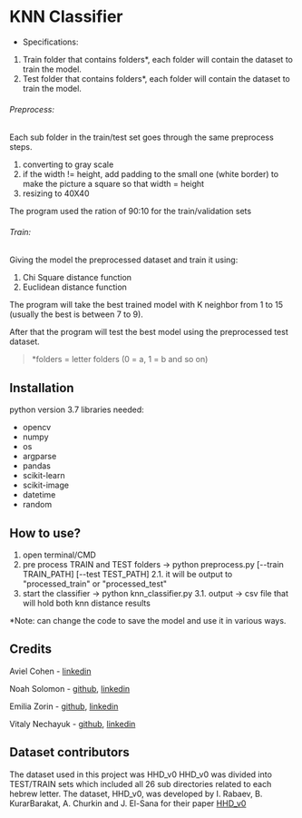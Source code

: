 # KNN Classifier ##
- Specifications:
1. Train folder that contains folders*, each folder will contain the dataset to train the model.
2. Test folder that contains folders*, each folder will contain the dataset to train the model.

###### Preprocess:
Each sub folder in the train/test set goes through the same preprocess steps. 
1) converting to gray scale
2) if the width != height, add padding to the small one (white border) to make the picture a square so that width = height
3) resizing to 40X40

The program used the ration of 90:10 for the train/validation sets

###### Train:
Giving the model the preprocessed dataset and train it using:
1. Chi Square distance function
2. Euclidean distance function

The program will take the best trained model with K neighbor from 1 to 15 (usually the best is between 7 to 9).

After that the program will test the best model using the preprocessed test dataset.

> *folders = letter folders (0 = a, 1 = b and so on)

## Installation
python version 3.7
libraries needed:
-	opencv
-	numpy
-	os
-	argparse
-	pandas
-	scikit-learn
-	scikit-image
-	datetime
-	random

## How to use?
1. open terminal/CMD
2. pre process TRAIN and TEST folders -> python preprocess.py [--train TRAIN_PATH] [--test TEST_PATH]
	2.1. it will be output to "processed_train" or "processed_test"
3. start the classifier -> python knn_classifier.py <path to train set> <path to test set>
	3.1. output -> csv file that will hold both knn distance results

*Note: can change the code to save the model and use it in various ways.
	
## Credits
Aviel Cohen - [linkedin](https://www.linkedin.com/in/aviel-cohen-a5840216b/)

Noah Solomon - [github](https://github.com/SoloNoah),
[linkedin](https://www.linkedin.com/in/noah-solomon-b40573135/)

Emilia Zorin - [github](https://github.com/EmiliaZorin),
[linkedin](https://www.linkedin.com/in/emilia-zorin-417635168/)

Vitaly Nechayuk - [github](https://github.com/VitNecha),
[linkedin](https://www.linkedin.com/in/vitaly-nechayuk/)

## Dataset contributors

The dataset used in this project was HHD_v0
HHD_v0 was divided into TEST/TRAIN sets which included all 26 sub directories related to each hebrew letter.
The dataset, HHD_v0, was developed by  I. Rabaev, B. KurarBarakat, A. Churkin and J. El-Sana for their paper [HHD_v0](https://www.researchgate.net/publication/343880780_The_HHD_Dataset)


